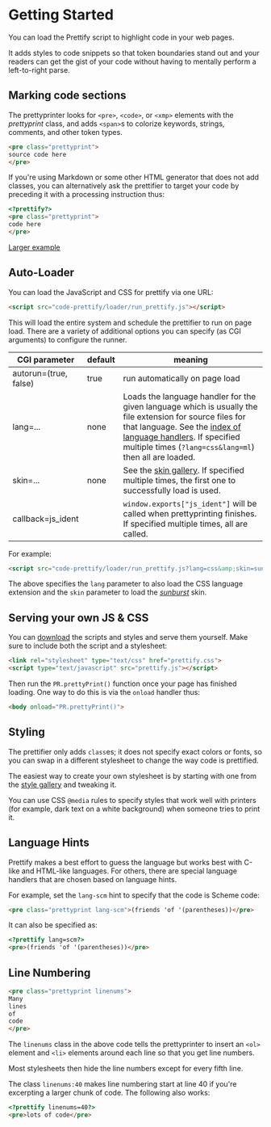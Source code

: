 # Getting Started

You can load the Prettify script to highlight code in your web pages.

It adds styles to code snippets so that token boundaries stand out and your
readers can get the gist of your code without having to mentally perform a
left-to-right parse.

## Marking code sections

The prettyprinter looks for `<pre>`, `<code>`, or `<xmp>` elements with the
*prettyprint* class, and adds `<span>`s to colorize keywords, strings,
comments, and other token types.

```HTML
<pre class="prettyprint">
source code here
</pre>
```

If you're using Markdown or some other HTML generator that does not add
classes, you can alternatively ask the prettifier to target your code by
preceding it with a processing instruction thus:

```HTML
<?prettify?>
<pre class="prettyprint">
code here
</pre>
```

[Larger example](https://rawgit.com/google/code-prettify/master/examples/quine.html)

## Auto-Loader

You can load the JavaScript and CSS for prettify via one URL:

```HTML
<script src="code-prettify/loader/run_prettify.js"></script>
```

This will load the entire system and schedule the prettifier to run on page
load.  There are a variety of additional options you can specify (as CGI
arguments) to configure the runner.

| CGI parameter         | default | meaning                        |
| --------------------- | ------- | ------------------------------ |
| autorun=(true, false) | true    | run automatically on page load |
| lang=...              | none    | Loads the language handler for the given language which is usually the file extension for source files for that language.  See the [index of language handlers](../src).  If specified multiple times (`?lang=css&lang=ml`) then all are loaded. |
| skin=...              | none    | See the [skin gallery](code-prettify/styles/index.html).  If specified multiple times, the first one to successfully load is used. |
| callback=js_ident     |         | `window.exports["js_ident"]` will be called when prettyprinting finishes.  If specified multiple times, all are called. |

For example:

```HTML
<script src="code-prettify/loader/run_prettify.js?lang=css&amp;skin=sunburst"></script>
```

The above specifies the `lang` parameter to also load the CSS language
extension and the `skin` parameter to load the
[*sunburst*](code-prettify/styles/index.html#sunburst)
skin.

## Serving your own JS & CSS

You can
[download](https://github.com/google/code-prettify/raw/master/distrib/prettify-small.zip)
the scripts and styles and serve them yourself.  Make sure to include both the
script and a stylesheet:

```HTML
<link rel="stylesheet" type="text/css" href="prettify.css">
<script type="text/javascript" src="prettify.js"></script>
```

Then run the `PR.prettyPrint()` function once your page has finished loading.
One way to do this is via the `onload` handler thus:

```HTML
<body onload="PR.prettyPrint()">
```

## Styling

The prettifier only adds `class`es; it does not specify exact colors or fonts,
so you can swap in a different stylesheet to change the way code is
prettified.

The easiest way to create your own stylesheet is by starting with one from the
[style gallery](code-prettify/styles/index.html)
and tweaking it.

You can use CSS `@media` rules to specify styles that work well with printers
(for example, dark text on a white background) when someone tries to print it.

## Language Hints

Prettify makes a best effort to guess the language but works best with C-like
and HTML-like languages.  For others, there are special language handlers that
are chosen based on language hints.

For example, set the `lang-scm` hint to specify that the code is Scheme code:

```HTML
<pre class="prettyprint lang-scm">(friends 'of '(parentheses))</pre>
```

It can also be specified as:

```HTML
<?prettify lang=scm?>
<pre>(friends 'of '(parentheses))</pre>
```

## Line Numbering

```HTML
<pre class="prettyprint linenums">
Many
lines
of
code
</pre>
```

The `linenums` class in the above code tells the prettyprinter to insert an
`<ol>` element and `<li>` elements around each line so that you get line
numbers.

Most stylesheets then hide the line numbers except for every fifth line.

The class `linenums:40` makes line numbering start at line 40 if you're
excerpting a larger chunk of code.  The following also works:

```HTML
<?prettify linenums=40?>
<pre>lots of code</pre>
```
